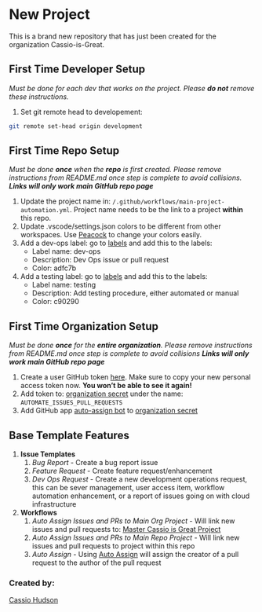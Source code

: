 # New Project

This is a brand new repository that has just been created for the organization Cassio-is-Great.

## First Time Developer Setup
_Must be done for each dev that works on the project. Please **do not** remove these instructions._

1. Set git remote head to developement: 
```bash
git remote set-head origin development
```

## First Time Repo Setup
_Must be done **once** when the **repo** is first created. Please remove instructions from README.md once step is complete to avoid collisions._
_**Links will only work main GitHub repo page**_

1. Update the project name in: `/.github/workflows/main-project-automation.yml`. Project name needs to be the link to a project **within** this repo.
2. Update .vscode/settings.json colors to be different from other workspaces. Use [Peacock](https://marketplace.visualstudio.com/items?itemName=johnpapa.vscode-peacock) to change your colors easily.
3. Add a dev-ops label: go to [labels](./labels) and add this to the labels:
    * Label name: dev-ops
    * Description: Dev Ops issue or pull request
    * Color: adfc7b
3. Add a testing label: go to [labels](./labels) and add this to the labels:
    * Label name: testing
    * Description: Add testing procedure, either automated or manual 
    * Color: c90290

## First Time Organization Setup
_Must be done **once** for the **entire organization**. Please remove instructions from README.md once step is complete to avoid collisions_
_**Links will only work main GitHub repo page**_

1. Create a user GitHub token [here](https://github.com/settings/tokens/new). Make sure to copy your new personal access token now. **You won’t be able to see it again!**
2. Add token to: [organization secret](../settings/secrets) under the name: `AUTOMATE_ISSUES_PULL_REQUESTS`
3. Add GitHub app [auto-assign bot](https://github.com/apps/auto-assign) to [organization secret](../settings/installations)

## Base Template Features

1. **Issue Templates**
    1. _Bug Report_ - Create a bug report issue
    2. _Feature Request_ - Create feature request/enhancement
    3. _Dev Ops Request_ - Create a new development operations request, this can be sever management, user access item, workflow automation enhancement, or a report of issues going on with cloud infrastructure
2. **Workflows**
    1. _Auto Assign Issues and PRs to Main Org Project_ - Will link new issues and pull requests to: [Master Cassio is Great Project](https://github.com/orgs/Cassio-is-Great/projects/5)
    2. _Auto Assign Issues and PRs to Main Repo Project_ - Will link new issues and pull requests to project within this repo
    2. _Auto Assign_ - Using [Auto Assign](https://github.com/apps/auto-assign) will assign the creator of a pull request to the author of the pull request

### Created by:
[Cassio Hudson](https://github.com/Cassioblu55)
